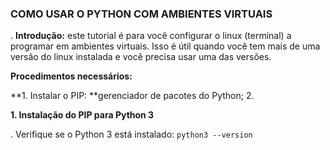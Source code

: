 ### COMO USAR O PYTHON COM AMBIENTES VIRTUAIS

. **Introdução:** este tutorial é para você configurar o linux (terminal) a programar em ambientes virtuais. Isso é útil quando você tem mais de uma versão do linux instalada e você precisa usar uma das versões.

**Procedimentos necessários:**

**1. Instalar o PIP: **gerenciador de pacotes do Python;
2. 

**1. Instalação do PIP para Python 3**

. Verifique se o Python 3 está instalado:
```python3 --version```
